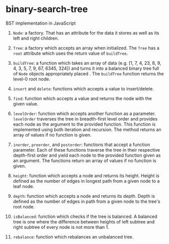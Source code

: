 # binary-search-tree

BST implementation in JavaScript

<div class="lesson-content__panel" markdown="1">

1. `Node`: a factory. That has an attribute for the data it stores as well as its left and right children.

1. `Tree`: a factory which accepts an array when initialized. The `Tree` has a `root` attribute which uses the return value of `buildTree`.

1. `buildTree`: a function which takes an array of data (e.g. [1, 7, 4, 23, 8, 9, 4, 3, 5, 7, 9, 67, 6345, 324]) and turns it into a balanced binary tree full of `Node` objects appropriately placed . The `buildTree` function returns the level-0 root node.

1. `insert` and `delete`: functions which accepts a value to insert/delete.

1. `find`: function which accepts a value and returns the node with the given value.

1. `levelOrder`: function which accepts another function as a parameter. `levelOrder` traverses the tree in breadth-first level order and provides each node as the argument to the provided function. This function is implemented using both iteration and recursion. The method returns an array of values if no function is given.

1. `inorder`, `preorder`, and `postorder`: functions that accept a function parameter. Each of these functions traverse the tree in their respective depth-first order and yield each node to the provided function given as an argument. The functions return an array of values if no function is given.

1. `height`: function which accepts a node and returns its height. Height is defined as the number of edges in longest path from a given node to a leaf node.

1. `depth`: function which accepts a node and returns its depth. Depth is defined as the number of edges in path from a given node to the tree's root node.

1. `isBalanced`: function which checks if the tree is balanced. A balanced tree is one where the difference between heights of left subtree and right subtree of every node is not more than 1.

1. `rebalance`: function which rebalances an unbalanced tree.

</div>
